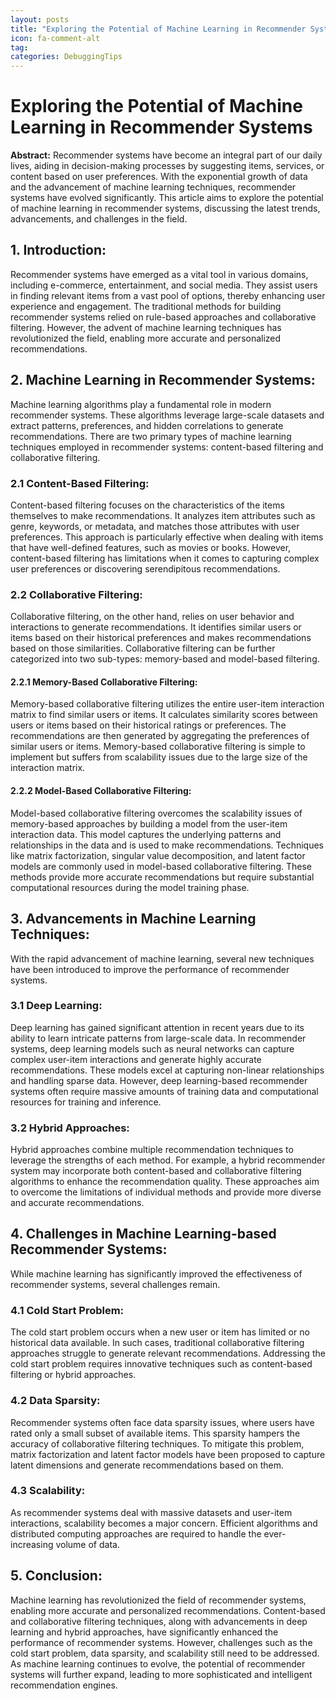 ```yaml
---
layout: posts
title: "Exploring the Potential of Machine Learning in Recommender Systems"
icon: fa-comment-alt
tag:      
categories: DebuggingTips
---
```



# Exploring the Potential of Machine Learning in Recommender Systems

**Abstract:**
Recommender systems have become an integral part of our daily lives, aiding in decision-making processes by suggesting items, services, or content based on user preferences. With the exponential growth of data and the advancement of machine learning techniques, recommender systems have evolved significantly. This article aims to explore the potential of machine learning in recommender systems, discussing the latest trends, advancements, and challenges in the field.

## 1. Introduction:
Recommender systems have emerged as a vital tool in various domains, including e-commerce, entertainment, and social media. They assist users in finding relevant items from a vast pool of options, thereby enhancing user experience and engagement. The traditional methods for building recommender systems relied on rule-based approaches and collaborative filtering. However, the advent of machine learning techniques has revolutionized the field, enabling more accurate and personalized recommendations.

## 2. Machine Learning in Recommender Systems:
Machine learning algorithms play a fundamental role in modern recommender systems. These algorithms leverage large-scale datasets and extract patterns, preferences, and hidden correlations to generate recommendations. There are two primary types of machine learning techniques employed in recommender systems: content-based filtering and collaborative filtering.

### 2.1 Content-Based Filtering:
Content-based filtering focuses on the characteristics of the items themselves to make recommendations. It analyzes item attributes such as genre, keywords, or metadata, and matches those attributes with user preferences. This approach is particularly effective when dealing with items that have well-defined features, such as movies or books. However, content-based filtering has limitations when it comes to capturing complex user preferences or discovering serendipitous recommendations.

### 2.2 Collaborative Filtering:
Collaborative filtering, on the other hand, relies on user behavior and interactions to generate recommendations. It identifies similar users or items based on their historical preferences and makes recommendations based on those similarities. Collaborative filtering can be further categorized into two sub-types: memory-based and model-based filtering.

#### 2.2.1 Memory-Based Collaborative Filtering:
Memory-based collaborative filtering utilizes the entire user-item interaction matrix to find similar users or items. It calculates similarity scores between users or items based on their historical ratings or preferences. The recommendations are then generated by aggregating the preferences of similar users or items. Memory-based collaborative filtering is simple to implement but suffers from scalability issues due to the large size of the interaction matrix.

#### 2.2.2 Model-Based Collaborative Filtering:
Model-based collaborative filtering overcomes the scalability issues of memory-based approaches by building a model from the user-item interaction data. This model captures the underlying patterns and relationships in the data and is used to make recommendations. Techniques like matrix factorization, singular value decomposition, and latent factor models are commonly used in model-based collaborative filtering. These methods provide more accurate recommendations but require substantial computational resources during the model training phase.

## 3. Advancements in Machine Learning Techniques:
With the rapid advancement of machine learning, several new techniques have been introduced to improve the performance of recommender systems.

### 3.1 Deep Learning:
Deep learning has gained significant attention in recent years due to its ability to learn intricate patterns from large-scale data. In recommender systems, deep learning models such as neural networks can capture complex user-item interactions and generate highly accurate recommendations. These models excel at capturing non-linear relationships and handling sparse data. However, deep learning-based recommender systems often require massive amounts of training data and computational resources for training and inference.

### 3.2 Hybrid Approaches:
Hybrid approaches combine multiple recommendation techniques to leverage the strengths of each method. For example, a hybrid recommender system may incorporate both content-based and collaborative filtering algorithms to enhance the recommendation quality. These approaches aim to overcome the limitations of individual methods and provide more diverse and accurate recommendations.

## 4. Challenges in Machine Learning-based Recommender Systems:
While machine learning has significantly improved the effectiveness of recommender systems, several challenges remain.

### 4.1 Cold Start Problem:
The cold start problem occurs when a new user or item has limited or no historical data available. In such cases, traditional collaborative filtering approaches struggle to generate relevant recommendations. Addressing the cold start problem requires innovative techniques such as content-based filtering or hybrid approaches.

### 4.2 Data Sparsity:
Recommender systems often face data sparsity issues, where users have rated only a small subset of available items. This sparsity hampers the accuracy of collaborative filtering techniques. To mitigate this problem, matrix factorization and latent factor models have been proposed to capture latent dimensions and generate recommendations based on them.

### 4.3 Scalability:
As recommender systems deal with massive datasets and user-item interactions, scalability becomes a major concern. Efficient algorithms and distributed computing approaches are required to handle the ever-increasing volume of data.

## 5. Conclusion:
Machine learning has revolutionized the field of recommender systems, enabling more accurate and personalized recommendations. Content-based and collaborative filtering techniques, along with advancements in deep learning and hybrid approaches, have significantly enhanced the performance of recommender systems. However, challenges such as the cold start problem, data sparsity, and scalability still need to be addressed. As machine learning continues to evolve, the potential of recommender systems will further expand, leading to more sophisticated and intelligent recommendation engines.